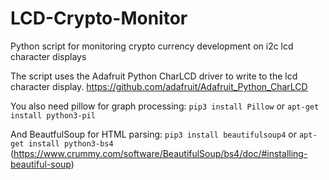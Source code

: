 # LCD-Crypto-Monitor
Python script for monitoring crypto currency development on i2c lcd character displays

The script uses the Adafruit Python CharLCD driver to write to the lcd character display. https://github.com/adafruit/Adafruit_Python_CharLCD

You also need pillow for graph processing:
`pip3 install Pillow` or `apt-get install python3-pil`

And BeautfulSoup for HTML parsing:
`pip3 install beautifulsoup4` or `apt-get install python3-bs4` (https://www.crummy.com/software/BeautifulSoup/bs4/doc/#installing-beautiful-soup)
